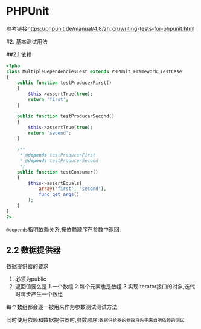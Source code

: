 # PHPUnit

参考链接<https://phpunit.de/manual/4.8/zh_cn/writing-tests-for-phpunit.html>

#2. 基本测试用法

##2.1 依赖

```php
<?php
class MultipleDependenciesTest extends PHPUnit_Framework_TestCase
{
    public function testProducerFirst()
    {
        $this->assertTrue(true);
        return 'first';
    }

    public function testProducerSecond()
    {
        $this->assertTrue(true);
        return 'second';
    }

    /**
     * @depends testProducerFirst
     * @depends testProducerSecond
     */
    public function testConsumer()
    {
        $this->assertEquals(
            array('first', 'second'),
            func_get_args()
        );
    }
}
?>
```

`@depends`指明依赖关系,按依赖顺序在参数中返回.

## 2.2 数据提供器

数据提供器的要求

1. 必须为public
2. 返回值要么是
   1.一个数组
   2.每个元素也是数组
   3.实现Iterator接口的对象,迭代时每步产生一个数组

每个数组都会逐一被用来作为参数测试测试方法

同时使用依赖和数据提供器时,参数顺序:`数据供给器的参数将先于来自所依赖的测试`